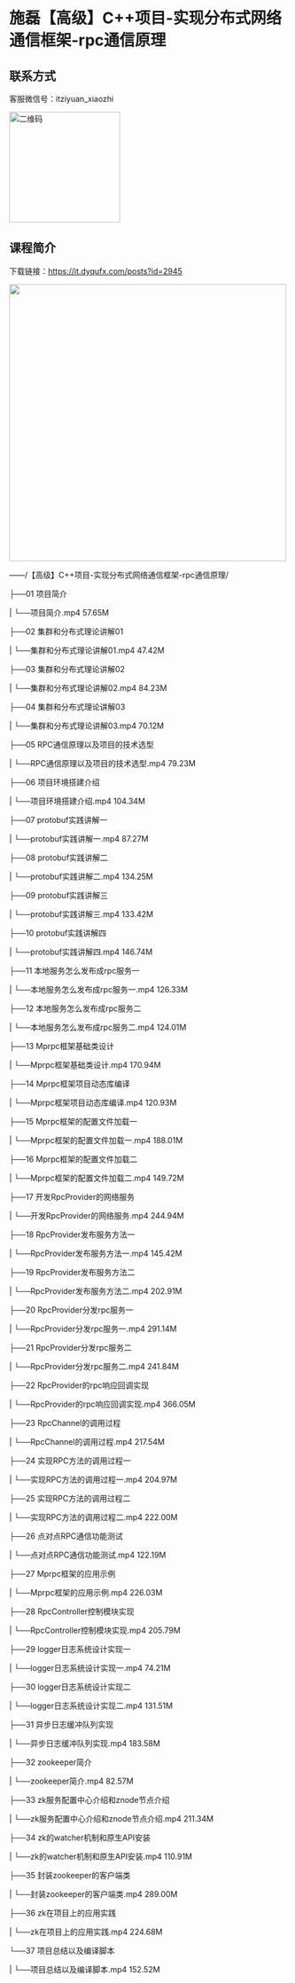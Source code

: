 # 施磊【高级】C++项目-实现分布式网络通信框架-rpc通信原理

## 联系方式

客服微信号：itziyuan_xiaozhi

<img src="https://ziyuanyun.oss-cn-guangzhou.aliyuncs.com/common/20240614073449/666b82192834a.jpg" width="200" height="200" alt="二维码">

## 课程简介

下载链接：https://it.dyqufx.com/posts?id=2945

<img src="https://ziyuanyun.oss-cn-guangzhou.aliyuncs.com/yun/20240515184448/664492206e122.jpg" width="500" alt="">

  

 ——/【高级】C++项目-实现分布式网络通信框架-rpc通信原理/

 ├──01 项目简介

 | └──项目简介.mp4 57.65M

 ├──02 集群和分布式理论讲解01

 | └──集群和分布式理论讲解01.mp4 47.42M

 ├──03 集群和分布式理论讲解02

 | └──集群和分布式理论讲解02.mp4 84.23M

 ├──04 集群和分布式理论讲解03

 | └──集群和分布式理论讲解03.mp4 70.12M

 ├──05 RPC通信原理以及项目的技术选型

 | └──RPC通信原理以及项目的技术选型.mp4 79.23M

 ├──06 项目环境搭建介绍

 | └──项目环境搭建介绍.mp4 104.34M

 ├──07 protobuf实践讲解一

 | └──protobuf实践讲解一.mp4 87.27M

 ├──08 protobuf实践讲解二

 | └──protobuf实践讲解二.mp4 134.25M

 ├──09 protobuf实践讲解三

 | └──protobuf实践讲解三.mp4 133.42M

 ├──10 protobuf实践讲解四

 | └──protobuf实践讲解四.mp4 146.74M

 ├──11 本地服务怎么发布成rpc服务一

 | └──本地服务怎么发布成rpc服务一.mp4 126.33M

 ├──12 本地服务怎么发布成rpc服务二

 | └──本地服务怎么发布成rpc服务二.mp4 124.01M

 ├──13 Mprpc框架基础类设计

 | └──Mprpc框架基础类设计.mp4 170.94M

 ├──14 Mprpc框架项目动态库编译

 | └──Mprpc框架项目动态库编译.mp4 120.93M

 ├──15 Mprpc框架的配置文件加载一

 | └──Mprpc框架的配置文件加载一.mp4 188.01M

 ├──16 Mprpc框架的配置文件加载二

 | └──Mprpc框架的配置文件加载二.mp4 149.72M

 ├──17 开发RpcProvider的网络服务

 | └──开发RpcProvider的网络服务.mp4 244.94M

 ├──18 RpcProvider发布服务方法一

 | └──RpcProvider发布服务方法一.mp4 145.42M

 ├──19 RpcProvider发布服务方法二

 | └──RpcProvider发布服务方法二.mp4 202.91M

 ├──20 RpcProvider分发rpc服务一

 | └──RpcProvider分发rpc服务一.mp4 291.14M

 ├──21 RpcProvider分发rpc服务二

 | └──RpcProvider分发rpc服务二.mp4 241.84M

 ├──22 RpcProvider的rpc响应回调实现

 | └──RpcProvider的rpc响应回调实现.mp4 366.05M

 ├──23 RpcChannel的调用过程

 | └──RpcChannel的调用过程.mp4 217.54M

 ├──24 实现RPC方法的调用过程一

 | └──实现RPC方法的调用过程一.mp4 204.97M

 ├──25 实现RPC方法的调用过程二

 | └──实现RPC方法的调用过程二.mp4 222.00M

 ├──26 点对点RPC通信功能测试

 | └──点对点RPC通信功能测试.mp4 122.19M

 ├──27 Mprpc框架的应用示例

 | └──Mprpc框架的应用示例.mp4 226.03M

 ├──28 RpcController控制模块实现

 | └──RpcController控制模块实现.mp4 205.79M

 ├──29 logger日志系统设计实现一

 | └──logger日志系统设计实现一.mp4 74.21M

 ├──30 logger日志系统设计实现二

 | └──logger日志系统设计实现二.mp4 131.51M

 ├──31 异步日志缓冲队列实现

 | └──异步日志缓冲队列实现.mp4 183.58M

 ├──32 zookeeper简介

 | └──zookeeper简介.mp4 82.57M

 ├──33 zk服务配置中心介绍和znode节点介绍

 | └──zk服务配置中心介绍和znode节点介绍.mp4 211.34M

 ├──34 zk的watcher机制和原生API安装

 | └──zk的watcher机制和原生API安装.mp4 110.91M

 ├──35 封装zookeeper的客户端类

 | └──封装zookeeper的客户端类.mp4 289.00M

 ├──36 zk在项目上的应用实践

 | └──zk在项目上的应用实践.mp4 224.68M

 └──37 项目总结以及编译脚本

 | └──项目总结以及编译脚本.mp4 152.52M

 &nbsp;

  